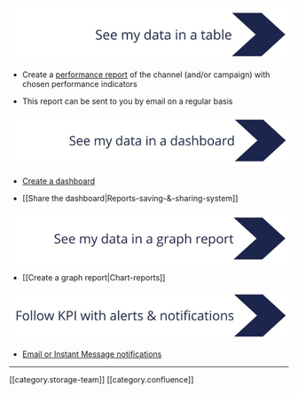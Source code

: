 

![](.gitbook/image-20220503-141552.png)


* Create a [performance report](#) of the channel (and/or campaign) with chosen performance indicators


* This report can be sent to you by email on a regular basis



![](.gitbook/image-20220503-141608.png)


* [Create a dashboard](#)


* [[Share the dashboard|Reports-saving-&-sharing-system]]



![](.gitbook/image-20220503-141631.png)


* [[Create a graph report|Chart-reports]]



![](.gitbook/image-20220503-141646.png)


* [Email or Instant Message notifications](#)









*****

[[category.storage-team]] 
[[category.confluence]] 
